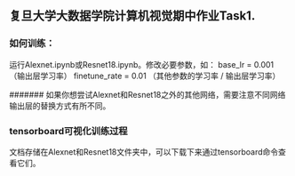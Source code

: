 ## 复旦大学大数据学院计算机视觉期中作业Task1.
### 如何训练：
运行Alexnet.ipynb或Resnet18.ipynb。修改必要参数，如：
base_lr = 0.001      （输出层学习率）
finetune_rate = 0.01 （其他参数的学习率 / 输出层学习率）

####### 如果你想尝试Alexnet和Resnet18之外的其他网络，需要注意不同网络输出层的替换方式有所不同。
### tensorboard可视化训练过程
文档存储在Alexnet和Resnet18文件夹中，可以下载下来通过tensorboard命令查看它们。
